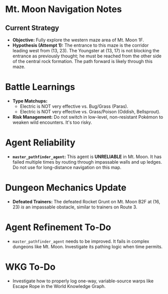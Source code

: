 # Mt. Moon Navigation Notes

## Current Strategy
- **Objective:** Fully explore the western maze area of Mt. Moon 1F.
- **Hypothesis (Attempt 1):** The entrance to this maze is the corridor leading west from (13, 23). The Youngster at (13, 17) is not blocking the entrance as previously thought; he must be reached from the other side of the central rock formation. The path forward is likely through this maze.

# Battle Learnings

- **Type Matchups:**
  - Electric is NOT very effective vs. Bug/Grass (Paras).
  - Electric is NOT very effective vs. Grass/Poison (Oddish, Bellsprout).
- **Risk Management:** Do not switch in low-level, non-resistant Pokémon to weaken wild encounters. It's too risky.

# Agent Reliability

- **`master_pathfinder_agent`:** This agent is **UNRELIABLE** in Mt. Moon. It has failed multiple times by routing through impassable walls and up ledges. Do not use for long-distance navigation on this map.

# Dungeon Mechanics Update
- **Defeated Trainers:** The defeated Rocket Grunt on Mt. Moon B2F at (16, 23) *is* an impassable obstacle, similar to trainers on Route 3.

# Agent Refinement To-Do
- `master_pathfinder_agent` needs to be improved. It fails in complex dungeons like Mt. Moon. Investigate its pathing logic when time permits.

# WKG To-Do
- Investigate how to properly log one-way, variable-source warps like Escape Rope in the World Knowledge Graph.